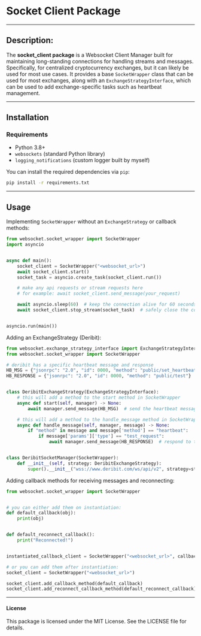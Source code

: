 # Socket Client Package

---

## Description:
The **socket_client package** is a Websocket Client Manager built for maintaining long-standing connections for handling streams and messages.
Specifically, for centralized cryptocurrency exchanges, but it can likely be used for most use cases. It provides a base `SocketWrapper` class 
that can be used for most exchanges, along with an `ExchangeStrategyInterface`, which can be used to add exchange-specific tasks such as heartbeat management.

---

## Installation

### Requirements
- Python 3.8+
- `websockets` (standard Python library)
- `logging_notifications` (custom logger built by myself)

You can install the required dependencies via `pip`:
```bash
pip install -r requirements.txt
```

---

## Usage

Implementing `SocketWrapper` without an `ExchangeStrategy` or callback methods:

```python
from websocket.socket_wrapper import SocketWrapper
import asyncio


async def main():
    socket_client = SocketWrapper("<websocket_url>")
    await socket_client.start()
    socket_task = asyncio.create_task(socket_client.run())

    # make any api requests or stream requests here
    # for example: await socket_client.send_message(your_request)

    await asyncio.sleep(60)  # keep the connection alive for 60 seconds
    await socket_client.stop_stream(socket_task)  # safely close the connection 


asyncio.run(main())
```

Adding an ExchangeStrategy (Deribit):

```python
from websocket.exchange_strategy_interface import ExchangeStrategyInterface
from websocket.socket_wrapper import SocketWrapper

# deribit has a specific heartbeat message and response
HB_MSG = {"jsonrpc": "2.0", "id": 0000, "method": "public/set_heartbeat", "params": {"interval": 30}}
HB_RESPONSE = {"jsonrpc": "2.0", "id": 0000, "method": "public/test"}


class DeribitExchangeStrategy(ExchangeStrategyInterface):
    # this will add a method to the start method in SocketWrapper
    async def start(self, manager) -> None:
        await manager.send_message(HB_MSG)  # send the heartbeat message as per deribit docs

    # this will add a method to the handle_message method in SocketWrapper
    async def handle_message(self, manager, message) -> None:
        if "method" in message and message['method'] == "heartbeat":
            if message['params']['type'] == "test_request":
                await manager.send_message(HB_RESPONSE)  # respond to the heartbeat as per deribit docs


class DeribitSocketManager(SocketWrapper):
    def __init__(self, strategy: DeribitExchangeStrategy):
        super().__init__("wss://www.deribit.com/ws/api/v2", strategy=strategy)
```

Adding callback methods for receiving messages and reconnecting:

```python
from websocket.socket_wrapper import SocketWrapper


# you can either add them on instantiation:
def default_callback(obj):
    print(obj)


def default_reconnect_callback():
    print("Reconnected!")


instantiated_callback_client = SocketWrapper("<websocket_url>", callback=default_callback, reconnect_callback=default_reconnect_callback)

# or you can add them after instantiation:
socket_client = SocketWrapper("<websocket_url>")

socket_client.add_callback_method(default_callback)
socket_client.add_reconnect_callback_method(default_reconnect_callback)
```

---

#### License
This package is licensed under the MIT License. See the LICENSE file for details.